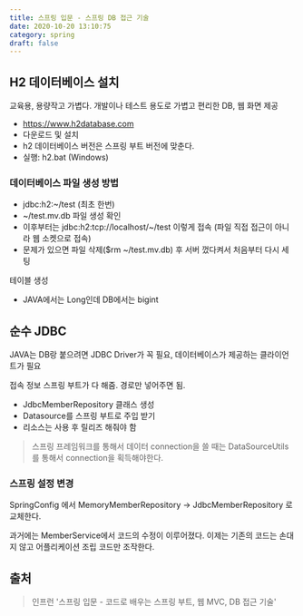```yaml
---
title: 스프링 입문 - 스프링 DB 접근 기술
date: 2020-10-20 13:10:75
category: spring
draft: false
---
```


## H2 데이터베이스 설치

교육용, 용량작고 가볍다. 개발이나 테스트 용도로 가볍고 편리한 DB, 웹 화면 제공
- https://www.h2database.com
- 다운로드 및 설치
- h2 데이터베이스 버전은 스프링 부트 버전에 맞춘다.
- 실행: h2.bat (Windows)

### 데이터베이스 파일 생성 방법
- jdbc:h2:~/test (최초 한번)
- ~/test.mv.db 파일 생성 확인
- 이후부터는 jdbc:h2:tcp://localhost/~/test 이렇게 접속 (파일 직접 접근이 아니라 웹 소켓으로 접속)
- 문제가 있으면 파일 삭제($rm ~/test.mv.db) 후 서버 껐다켜서 처음부터 다시 세팅

테이블 생성
- JAVA에서는 Long인데 DB에서는 bigint


## 순수 JDBC

JAVA는 DB랑 붙으려면 JDBC Driver가 꼭 필요, 데이터베이스가 제공하는 클라이언트가 필요

접속 정보 스프링 부트가 다 해줌. 경로만 넣어주면 됨.

- JdbcMemberRepository 클래스 생성
- Datasource를 스프링 부트로 주입 받기
- 리소스는 사용 후 릴리즈 해줘야 함

> 스프링 프레임워크를 통해서 데이터 connection을 쓸 때는 DataSourceUtils를 통해서 connection을 획득해야한다.

### 스프링 설정 변경
SpringConfig 에서 MemoryMemberRepository -> JdbcMemberRepository 로 교체한다.

과거에는 MemberService에서 코드의 수정이 이루어졌다. 이제는 기존의 코드는 손대지 않고 어플리케이션 조립 코드만 조작한다.


## 출처

> 인프런 '스프링 입문 - 코드로 배우는 스프링 부트, 웹 MVC, DB 접근 기술'